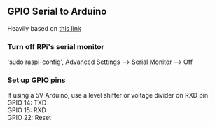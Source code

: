 ## GPIO Serial to Arduino
Heavily based on [this link](http://spellfoundry.com/sleepy-pi/setting-arduino-ide-raspbian/)

### Turn off RPi's serial monitor  
'sudo raspi-config', Advanced Settings --> Serial Monitor --> Off

### Set up GPIO pins
If using a 5V Arduino, use a level shifter or voltage divider on RXD pin  
GPIO 14: TXD  
GPIO 15: RXD  
GPIO 22: Reset
